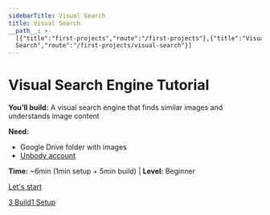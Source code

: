 ```yaml
---
sidebarTitle: Visual Search
title: Visual Search
__path__: >-
  [{"title":"first-projects","route":"/first-projects"},{"title":"Visual
  Search","route":"/first-projects/visual-search"}]
---
```


# Visual Search Engine Tutorial

**You’ll build:** A visual search engine that finds similar images and understands image content

**Need:**

-   Google Drive folder with images
-   [Unbody account](https://app.unbody.io)

**Time:** ~6min (1min setup + 5min build) | **Level:** Beginner

  
[Let's start](/first-projects/visual-search/1-setup)

[3 Build](/first-projects/rag/3-build "3 Build")[1 Setup](/first-projects/visual-search/1-setup "1 Setup")